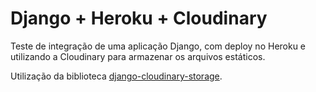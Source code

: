 # Django + Heroku + Cloudinary

Teste de integração de uma aplicação Django, com deploy no Heroku e
utilizando a Cloudinary para armazenar os arquivos estáticos.

Utilização da biblioteca [django-cloudinary-storage](https://github.com/klis87/django-cloudinary-storage).
